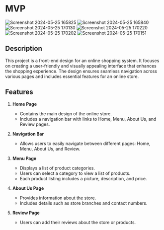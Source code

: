 # MVP
![Screenshot 2024-05-25 165825](https://github.com/karimtawfikk/Front-End-Design-for-Online-Shopping-System/assets/127509717/0853dcea-6cb4-4816-a3f9-712eb5d3d636)
![Screenshot 2024-05-25 165840](https://github.com/karimtawfikk/Front-End-Design-for-Online-Shopping-System/assets/127509717/41d057b5-6d00-43d5-ba21-ea2c471e080f)
![Screenshot 2024-05-25 170130](https://github.com/karimtawfikk/Front-End-Design-for-Online-Shopping-System/assets/127509717/cdcbaf2a-36b4-4473-8354-e79b0e3b84a9)
![Screenshot 2024-05-25 170220](https://github.com/karimtawfikk/Front-End-Design-for-Online-Shopping-System/assets/127509717/9b0ee4aa-dc72-44ec-9246-9be9d3bff718)
![Screenshot 2024-05-25 170202](https://github.com/karimtawfikk/Front-End-Design-for-Online-Shopping-System/assets/127509717/a7816fba-c2dc-4afe-8791-571f409876d5)
![Screenshot 2024-05-25 170151](https://github.com/karimtawfikk/Front-End-Design-for-Online-Shopping-System/assets/127509717/c66e4365-8a7f-44ca-9ff5-5a02231b240b)



## Description
This project is a front-end design for an online shopping system. It focuses on creating a user-friendly and visually appealing interface that enhances the shopping experience. The design ensures seamless navigation across various pages and includes essential features for an online store.

## Features

1. **Home Page**
    - Contains the main design of the online store.
    - Includes a navigation bar with links to Home, Menu, About Us, and Review pages.

2. **Navigation Bar**
    - Allows users to easily navigate between different pages: Home, Menu, About Us, and Review.

3. **Menu Page**
    - Displays a list of product categories.
    - Users can select a category to view a list of products.
    - Each product listing includes a picture, description, and price.

4. **About Us Page**
    - Provides information about the store.
    - Includes details such as store branches and contact numbers.

5. **Review Page**
    - Users can add their reviews about the store or products.
